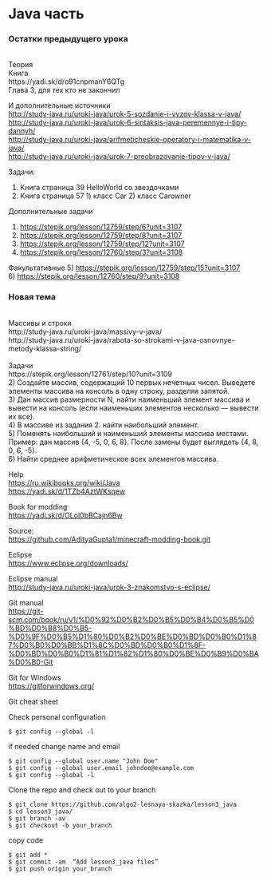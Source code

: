# Java часть

<h3>Остатки предыдущего урока</h3><br>
Теория<br>
Книга<br> 
https://yadi.sk/d/o91cnpmanY6QTg<br> 
Глава 3, для тех кто не закончил<br>

И дополнительные источники<br>
http://study-java.ru/uroki-java/urok-5-sozdanie-i-vyzov-klassa-v-java/<br>
http://study-java.ru/uroki-java/urok-6-sintaksis-java-peremennye-i-tipy-dannyh/<br>
http://study-java.ru/uroki-java/arifmeticheskie-operatory-i-matematika-v-java/<br>
http://study-java.ru/uroki-java/urok-7-preobrazovanie-tipov-v-java/<br>

Задачи:<br>
1) Книга страница 39 HelloWorld со звездочками<br>
2) Книга страница 57 1) класс Car 2) класс Carowner

Дополнительные задачи<br>
1) https://stepik.org/lesson/12759/step/6?unit=3107<br>
2) https://stepik.org/lesson/12759/step/8?unit=3107<br>
3) https://stepik.org/lesson/12759/step/12?unit=3107<br>
4) https://stepik.org/lesson/12760/step/3?unit=3108<br>

Факультативные
5) https://stepik.org/lesson/12759/step/15?unit=3107<br>
6) https://stepik.org/lesson/12760/step/9?unit=3108<br>

<h3>Новая тема</h3><br>
Массивы и строки<br>
http://study-java.ru/uroki-java/massivy-v-java/<br>
http://study-java.ru/uroki-java/rabota-so-strokami-v-java-osnovnye-metody-klassa-string/<br>
<br>
Задачи<br>
https://stepik.org/lesson/12761/step/10?unit=3109<br>
2) Создайте массив, содержащий 10 первых нечетных чисел. Выведете элементы массива на консоль в одну строку, разделяя запятой.<br>
3) Дан массив размерности N,  найти наименьший элемент массива и вывести на консоль (если наименьших элементов несколько — вывести их все).<br>
4) В массиве из задания 2. найти наибольший элемент.<br>
5) Поменять наибольший и наименьший элементы массива местами. Пример: дан массив {4, -5, 0, 6, 8}.  После замены будет выглядеть {4, 8, 0, 6, -5}.<br>
6) Найти среднее арифметическое всех элементов массива.<br>

Help<br>
https://ru.wikibooks.org/wiki/Java<br>
https://yadi.sk/d/1TZb4AztWKsqew<br>

Book for modding<br>
https://yadi.sk/d/OLol0bBCajn6Bw<br>

Source:<br>
https://github.com/AdityaGupta1/minecraft-modding-book.git<br>

Eclipse<br>
https://www.eclipse.org/downloads/<br>

Eclipse manual<br>
http://study-java.ru/uroki-java/urok-3-znakomstvo-s-eclipse/<br>

Git manual<br>
https://git-scm.com/book/ru/v1/%D0%92%D0%B2%D0%B5%D0%B4%D0%B5%D0%BD%D0%B8%D0%B5-%D0%9F%D0%B5%D1%80%D0%B2%D0%BE%D0%BD%D0%B0%D1%87%D0%B0%D0%BB%D1%8C%D0%BD%D0%B0%D1%8F-%D0%BD%D0%B0%D1%81%D1%82%D1%80%D0%BE%D0%B9%D0%BA%D0%B0-Git

Git for Windows<br>
https://gitforwindows.org/<br>

Git cheat sheet<br>

Check personal configuration
<pre><code>$ git config --global -l</code></pre>

if needed change name and email
<pre><code>$ git config --global user.name "John Doe" 
$ git config --global user.email johndoe@example.com
$ git config --global -l</code></pre>

Clone the repo and check out to your branch

<pre><code>$ git clone https://github.com/algo2-lesnaya-skazka/lesson3_java
$ cd lesson3_java/
$ git branch -av
$ git checkout -b your_branch</code></pre>

copy code

<pre><code>$ git add *
$ git commit -am  “Add lesson3_java files”
$ git push origin your_branch</code></pre>
